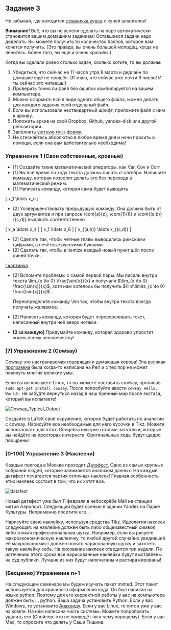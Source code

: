 ## Задание 3

Не забывай, где находится [страничка курса](https://fulyankin.github.io/LaTeX/) с кучей шпаргалок!

**Внимание!** Всё, что вы не успели сделать на паре автоматически становится вашим домашним заданием! Оставшиеся задачи надо доделать. Вы можете получить то количество баллов, которое вам хочется получить. (Это правда, вы очень большой молодец, когда не ленитесь. Более того, вы ещё и очень красивы.)

Когда вы сделали ровно столько задач, сколько хотите, то вы должны:

1. Убедиться, что сейчас не 11 часов утра 9 марта и дедлайн по домашке ещё не прошёл. (Я знаю, что сейчас уже почти 9 число! И ты сейчас это читаешь!)
2. Проверить точно ли файл без ошибок компилируется на вашем компьютере.
3. Можно оформить всё в виде одного общего файла, можно делать для каждого задания свой отдельный файл.
4. Если	вы	использовали	нестандартный	шрифт,	приложите	файл	с ним	к	архиву.
5. Положить архив на	свой	Dropbox,	Github,	yandex-disk	или
другой	репозиторий.
6. Заполнить	[уютную	гугл-форму.](https://docs.google.com/forms/d/e/1FAIpQLSe11kxKVfv07iCL1E9yNX7ll9swKImiVwRr1H70lslGzInRSg/viewform)
7. Не стесняйтесь абсолютно в любое время дня и ночи просить о помощи, если она вам действительно необходима!


### Упражнение 1 (Свои собственные, кровные)

- [1] Создайте такие математический операторы, как Var, Cov и Corr
- [1] Вы всё время по ходу текста должны писать $\sigma$-алгебра. Напишите команду, которая позволит делать это без перехода в математический режим.
- [1] Написать команду, которая сама будет выводить

\[ x_1 \ldots x_n \]

- [2] Усовершенствовать предыдущую команду. Она должна быть от двух аргументов и при запросе \com{a}{z}, \com{1}{6} и \com{(a,b)}{(c,d)} выдавать соответственно

\[ x_a \ldots x_z \]
\[ x_1 \ldots x_6 \]
\[ x_{(a,b)} \ldots x_{(c,d)} \]

- [2] Сделать так, чтобы чётные главы выводились римскими цифрами, а нечётные русскими буквами.
- [2] Сделать так, чтобы в itemize каждый новый пункт шёл после синей точки.

[! картинка]( )

- [2] Вспомнте проблемы с самой первой пары. Мы писали внутри текста \lim_{x \to 0} \frac{\sin{x}}{x} и получали $\lim_{x \to 0} \frac{\sin{x}}{x}$, хотя нам хотелось бы получить $\lim\limits_{x \to 0} \frac{\sin{x}}{x}$.

   Переопределите команду \lim так, чтобы внутри текста всегда получать желаемое.

- [2] Написать команду, которая будет переворачивать текст, написанный внутри неё вверх ногами.
- **[2 за каждую]** Придумайте команду, которая здорово упростит жизнь всему человечеству!

### [7] Упражнение 2 (Cowsay)

Cowsay это настраиваемая говорящая и думающая корова! Эта [великая программа](http://citkit.ru/articles/679/) была когда-то написана на Perl и с тех пор не может покинуть многие великие умы.

Если вы используете Linux, то вы можете поставить cowsay, прописав `sudo apt-get install cowsay`. После попробуйте ввести `cowsay Hello, World!`. Не забудте вернуться назад в наш бренный мир после экстаза, который вы испытаете!

![Cowsay_Typical_Output](https://upload.wikimedia.org/wikipedia/commons/8/80/Cowsay_Typical_Output.png)

Создайте в LaTeX своё окружение, которое будет работать по аналогии с cowsay. Нарисуйте все необходимые для него кусочки в Tikz. Можете использовать для этого Geogebra или уже готовые заготовки, которые вы найдёте на просторах интернета. Оригинальные ходы будут щедро поощрены!

### [0-100] Упражнение 3 (Наклеечи)

Каждые полгода в Москве проходит [Датафест.](http://datafest.ru/) Одно из самых крупных собраний людей, которые занимаются анализом данных. На каждый датафест печатается партия отличных наклеек! Главная особенность этих наклеек состоит в том, что их хотят все.

![datafest]( )

Новый датафест уже был 11 февраля в небоскрёбе Mail на станции метро Аэропорт. Следующий будет осенью в здании Yandex на Парке Культуры. Непременно посетите его...

Нарисуйте свою наклейку, используя средства Tikz. Идеология наклеек следующая: на наклейке должен быть либо общеизвестный символ, либо тонкая профессиональная шутка. Например, если вы рисуете макроэкономическую наклеечку, то любой другой случайно увидивший её макроэкономист должен понять нарисованную шутку и захотеть такую наклейку себе. На рисование наклеек отводится три недели. По истечению этого срока все нарисованные наклейки будут выставлены на суд публики. Лучшие из них будут напечатаны и растиражированы!

### [Бесценно] Упражнение n+1

На следующем семинаре мы будем изучать пакет minted. Этот пакет используется для красивого оформления кода. Он был написан на языке python. Поэтому для его корректной работы у вас на компьютере должен быть ... python. Ваша задача установить Python. Если у вас Windows, то установите [Анаконду](https://www.continuum.io/downloads). Если у вас Linux, то питон уже у вас на компе. На нём написана часть системы. Можете попробовать удалить его (Спойлер: это не приведёт ни к чему хорошему). Если у вас Mac, то спросите что делать у Саши Тишина.
